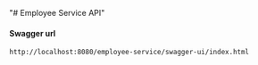 "# Employee Service API"

#### Swagger url
```bash
http://localhost:8080/employee-service/swagger-ui/index.html
```